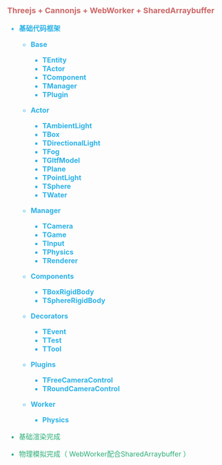 <strong>
<font size="4" color="#cc6666">

Threejs + Cannonjs + WebWorker + SharedArraybuffer

</font>

<font size="3" color="#2cb2e7">

-   基础代码框架

    -   Base

        -   TEntity
        -   TActor
        -   TComponent
        -   TManager
        -   TPlugin

    -   Actor

        -   TAmbientLight
        -   TBox
        -   TDirectionalLight
        -   TFog
        -   TGltfModel
        -   TPlane
        -   TPointLight
        -   TSphere
        -   TWater

    -   Manager

        -   TCamera
        -   TGame
        -   TInput
        -   TPhysics
        -   TRenderer

    -   Components

        -   TBoxRigidBody
        -   TSphereRigidBody

    -   Decorators

        -   TEvent
        -   TTest
        -   TTool

    -   Plugins

        -   TFreeCameraControl
        -   TRoundCameraControl

    -   Worker

        -   Physics

</font>
</strong>

<font size="3" color="#2cae77">

-   基础渲染完成

-   物理模拟完成（ WebWorker配合SharedArraybuffer ）

</font>
